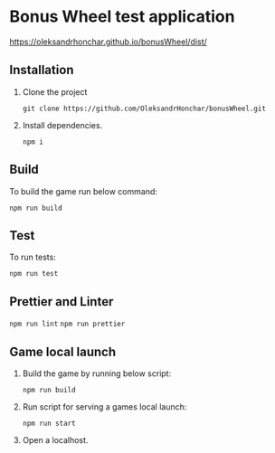 # Bonus Wheel test application
https://oleksandrhonchar.github.io/bonusWheel/dist/

## Installation

1. Clone the project
   
   ```git clone https://github.com/OleksandrHonchar/bonusWheel.git```
2. Install dependencies. 

   ```npm i```

## Build
To build the game run below command:

   ```npm run build```

## Test
To run tests:

```npm run test```

## Prettier and Linter
```npm run lint```
```npm run prettier```

## Game local launch

1. Build the game by running below script:
   
   ```npm run build```
   
2. Run script for serving a games local launch:

   ```npm run start```
3. Open a localhost.
